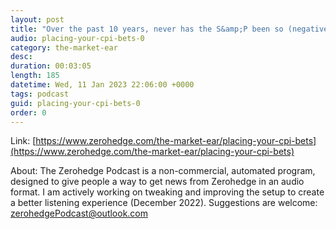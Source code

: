 ```yaml
---
layout: post
title: "Over the past 10 years, never has the S&amp;P been so (negatively) reactive to an economic indicator as it has been the case in 2022 to the CPI..."
audio: placing-your-cpi-bets-0
category: the-market-ear
desc: 
duration: 00:03:05
length: 185
datetime: Wed, 11 Jan 2023 22:06:00 +0000
tags: podcast
guid: placing-your-cpi-bets-0
order: 0
---
```



Link: [https://www.zerohedge.com/the-market-ear/placing-your-cpi-bets](https://www.zerohedge.com/the-market-ear/placing-your-cpi-bets)

About: The Zerohedge Podcast is a non-commercial, automated program, designed to give people a way to get news from Zerohedge in an audio format.  I am actively working on tweaking and improving the setup to create a better listening experience (December 2022).  Suggestions are welcome: [zerohedgePodcast@outlook.com](mailto:zerohedgePodcast@outlook.com)